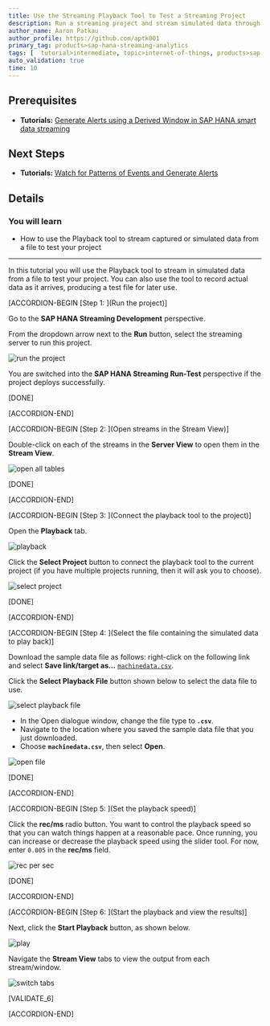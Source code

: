 ```yaml
---
title: Use the Streaming Playback Tool to Test a Streaming Project
description: Run a streaming project and stream simulated data through it using the record/payback tool. View the output in the Stream View.
author_name: Aaron Patkau
author_profile: https://github.com/aptk001
primary_tag: products>sap-hana-streaming-analytics
tags: [  tutorial>intermediate, topic>internet-of-things, products>sap-hana-streaming-analytics, products>sap-hana\,-express-edition   ]
auto_validation: true
time: 10
---
```


## Prerequisites
 - **Tutorials:** [Generate Alerts using a Derived Window in SAP HANA smart data streaming](https://developers.sap.com/tutorials/sds-event-stream-alerts.html)

## Next Steps
- **Tutorials:** [Watch for Patterns of Events and Generate Alerts](https://developers.sap.com/tutorials/sds-event-stream-pattern-detection.html)

## Details
### You will learn  
- How to use the Playback tool to stream captured or simulated data from a file to test your project

---
In this tutorial you will use the Playback tool to stream in simulated data from a file to test your project.  You can also use the tool to record actual data as it arrives, producing a test file for later use.

[ACCORDION-BEGIN [Step 1: ](Run the project)]

Go to the **SAP HANA Streaming Development** perspective.

From the dropdown arrow next to the **Run** button, select the streaming server to run this project.

![run the project](1-runtheproject.png)

You are switched into the **SAP HANA Streaming Run-Test** perspective if the project deploys successfully.

[DONE]

[ACCORDION-END]

[ACCORDION-BEGIN [Step 2: ](Open streams in the Stream View)]

Double-click on each of the streams in the **Server View** to open them in the **Stream View**.

![open all tables](3-openalltables.png)

[DONE]

[ACCORDION-END]

[ACCORDION-BEGIN [Step 3: ](Connect the playback tool to the project)]

Open the **Playback** tab.

![playback](4-playback.png)

Click the **Select Project** button to connect the playback tool to the current project (if you have multiple projects running, then it will ask you to choose).

![select project](5-selectproject.png)

[DONE]

[ACCORDION-END]

[ACCORDION-BEGIN [Step 4: ](Select the file containing the simulated data to play back)]

Download the sample data file as follows: right-click on the following link and select **Save link/target as...** [`machinedata.csv`](https://raw.githubusercontent.com/SAPDocuments/Tutorials/master/tutorials/sds-event-stream-playback/machinedata.csv).

Click the **Select Playback File** button shown below to select the data file to use.

![select playback file](6-selectplaybackfile.png)

- In the Open dialogue window, change the file type to **`.csv`**.
- Navigate to the location where you saved the sample data file that you just downloaded.
- Choose **`machinedata.csv`**,  then select **Open**.

![open file](7-openfile.png)

[DONE]

[ACCORDION-END]

[ACCORDION-BEGIN [Step 5: ](Set the playback speed)]

Click the **rec/ms** radio button. You want to control the playback speed so that you can watch things happen at a reasonable pace. Once running, you can increase or decrease the playback speed using the slider tool. For now, enter `0.005` in the **rec/ms** field.

![rec per sec](8-recpersec.png)

[DONE]

[ACCORDION-END]

[ACCORDION-BEGIN [Step 6: ](Start the playback and view the results)]

Next, click the **Start Playback** button, as shown below.

![play](9-play.png)

Navigate the **Stream View** tabs to view the output from each stream/window.

![switch tabs](10-switchtabs.png)

[VALIDATE_6]

[ACCORDION-END]
